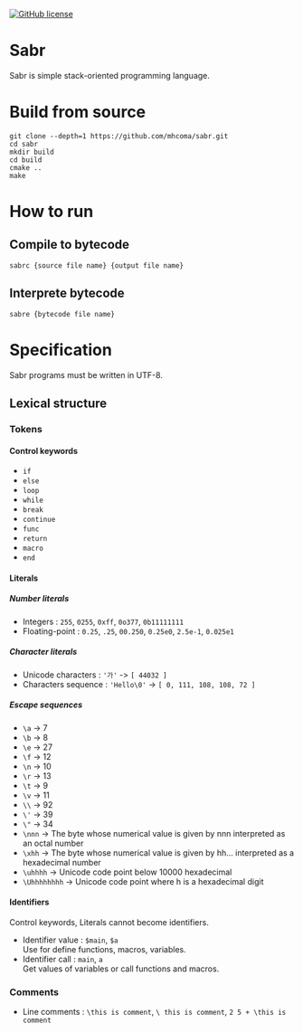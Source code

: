 [![GitHub license](https://img.shields.io/github/license/mhcoma/sabr?style=for-the-badge)](https://github.com/mhcoma/sabr/blob/main/LICENSE)

# Sabr
Sabr is simple stack-oriented programming language.

# Build from source
```
git clone --depth=1 https://github.com/mhcoma/sabr.git
cd sabr
mkdir build
cd build
cmake ..
make
```

# How to run
## Compile to bytecode
```
sabrc {source file name} {output file name}
```
## Interprete bytecode
```
sabre {bytecode file name}
```

# Specification
Sabr programs must be written in UTF-8.
## Lexical structure
### Tokens
#### Control keywords
* `if`
* `else`
* `loop`
* `while`
* `break`
* `continue`
* `func`
* `return`
* `macro`
* `end`
#### Literals
##### Number literals
* Integers : `255`, `0255`, `0xff`, `0o377`, `0b11111111`
* Floating-point : `0.25`, `.25`, `00.250`, `0.25e0`, `2.5e-1`, `0.025e1`
##### Character literals
* Unicode characters : `'가'` -> `[ 44032 ]`
* Characters sequence : `'Hello\0'` -> `[ 0, 111, 108, 108, 72 ]`
##### Escape sequences
* `\a` -> 7
* `\b` -> 8
* `\e` -> 27
* `\f` -> 12
* `\n` -> 10
* `\r` -> 13
* `\t` -> 9
* `\v` -> 11
* `\\` -> 92
* `\'` -> 39
* `\"` -> 34
* `\nnn` -> The byte whose numerical value is given by nnn interpreted as an octal number
* `\xhh` -> The byte whose numerical value is given by hh… interpreted as a hexadecimal number
* `\uhhhh` -> Unicode code point below 10000 hexadecimal
* `\Uhhhhhhhh` -> Unicode code point where h is a hexadecimal digit
#### Identifiers
Control keywords, Literals cannot become identifiers.
* Identifier value : `$main`, `$a`  
Use for define functions, macros, variables.
* Identifier call : `main`, `a`  
Get values of variables or call functions and macros.
### Comments
* Line comments : `\this is comment`, `\ this is comment`, `2 5 + \this is comment`
